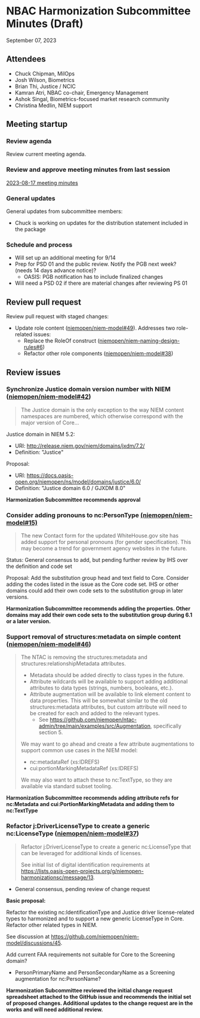 
# NBAC Harmonization Subcommittee Minutes (Draft)

September 07, 2023

## Attendees

- Chuck Chipman, MilOps
- Josh Wilson, Biometrics
- Brian Thi, Justice / NCIC
- Kamran Atri, NBAC co-chair, Emergency Management
- Ashok Singal, Biometrics-focused market research community
- Christina Medlin, NIEM support

## Meeting startup

### Review agenda

Review current meeting agenda.

### Review and approve meeting minutes from last session

[2023-08-17 meeting minutes](./2023-08-17-minutes.md)

### General updates

General updates from subcommittee members:

- Chuck is working on updates for the distribution statement included in the package

### Schedule and process

- Will set up an additional meeting for 9/14
- Prep for PSD 01 and the public review.  Notify the PGB next week? (needs 14 days advance notice)?
  - OASIS: PGB notification has to include finalized changes
- Will need a PSD 02 if there are material changes after reviewing PS 01

## Review pull request

Review pull request with staged changes:

- Update role content ([niemopen/niem-model#49](https://github.com/niemopen/niem-model/pull/49)).  Addresses two role-related issues:
  - Replace the RoleOf construct ([niemopen/niem-naming-design-rules#6](https://github.com/niemopen/niem-naming-design-rules/issues/6))
  - Refactor other role components ([niemopen/niem-model#38](https://github.com/niemopen/niem-model/issues/38))

## Review issues

### Synchronize Justice domain version number with NIEM ([niemopen/niem-model#42](https://github.com/niemopen/niem-model/issues/42))

> The Justice domain is the only exception to the way NIEM content namespaces are numbered, which otherwise correspond with the major version of Core...

Justice domain in NIEM 5.2:

- URI: http://release.niem.gov/niem/domains/jxdm/7.2/
- Definition: "Justice"

Proposal:

- URI: https://docs.oasis-open.org/niemopen/ns/model/domains/justice/6.0/
- Definition: "Justice domain 6.0 / GJXDM 8.0"

**Harmonization Subcommittee recommends approval**

### Consider adding pronouns to nc:PersonType [(niemopen/niem-model#15)](https://github.com/niemopen/niem-model/issues/15)

> The new Contact form for the updated WhiteHouse.gov site has added support for personal pronouns (for gender specification). This may become a trend for government agency websites in the future.

Status: General consensus to add, but pending further review by IHS over the definition and code set

Proposal:  Add the substitution group head and text field to Core.  Consider adding the codes listed in the issue as the Core code set. IHS or other domains could add their own code sets to the substitution group in later versions.

**Harmonization Subcommittee recommends adding the properties. Other domains may add their own code sets to the substitution group during 6.1 or a later version.**

### Support removal of structures:metadata on simple content ([niemopen/niem-model#46](https://github.com/niemopen/niem-model/issues/46))

> The NTAC is removing the structures:metadata and structures:relationshipMetadata attributes.
>
> - Metadata should be added directly to class types in the future.
> - Attribute wildcards will be available to support adding additional attributes to data types (strings, numbers, booleans, etc.).
> - Attribute augmentation will be available to link element content to data properties. This will be somewhat similar to the old structures:metadata attributes, but custom attribute will need to be created for each and added to the relevant types.
>   - See https://github.com/niemopen/ntac-admin/tree/main/examples/src/Augmentation, specifically section 5.
>
> We may want to go ahead and create a few attribute augmentations to support common use cases in the NIEM model:
>
> - nc:metadataRef (xs:IDREFS)
> - cui:portionMarkingMetadataRef (xs:IDREFS)
>
> We may also want to attach these to nc:TextType, so they are available via standard subset tooling.

**Harmonization Subcommittee recommends adding attribute refs for nc:Metadata and cui:PortionMarkingMetadata and adding them to nc:TextType**

### Refactor j:DriverLicenseType to create a generic nc:LicenseType ([niemopen/niem-model#37](https://github.com/niemopen/niem-model/issues/37))

> Refactor j:DriverLicenseType to create a generic nc:LicenseType that can be leveraged for additional kinds of licenses.
>
> See initial list of digital identification requirements at https://lists.oasis-open-projects.org/g/niemopen-harmonizationsc/message/13.

- General consensus, pending review of change request

**Basic proposal:**

Refactor the existing nc:IdentificationType and Justice driver license-related types to harmonized and to support a new generic LicenseType in Core.  Refactor other related types in NIEM.

See discussion at https://github.com/niemopen/niem-model/discussions/45.

Add current FAA requirements not suitable for Core to the Screening domain?

- PersonPrimaryName and PersonSecondaryName as a Screening augmentation for nc:PersonName?

**Harmonization Subcommittee reviewed the initial change request spreadsheet attached to the GitHub issue and recommends the initial set of proposed changes.  Additional updates to the change request are in the works and will need additional review.**
